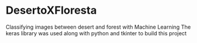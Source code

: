# DesertoXFloresta
  Classifying images between desert and forest with Machine Learning
  The keras library was used along with python and tkinter to build this project
